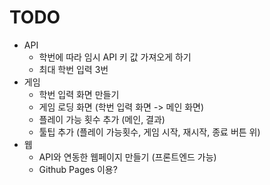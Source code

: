 # TODO
+ API
  - 학번에 따라 임시 API 키 값 가져오게 하기
  - 최대 학번 입력 3번
+ 게임
  - 학번 입력 화면 만들기
  - 게임 로딩 화면 (학번 입력 화면 -> 메인 화면)
  - 플레이 가능 횟수 추가 (메인, 결과)
  - 툴팁 추가 (플레이 가능횟수, 게임 시작, 재시작, 종료 버튼 위)
+ 웹
  - API와 연동한 웹페이지 만들기 (프론트엔드 가능)
  - Github Pages 이용?